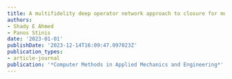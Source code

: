 ```yaml
---
title: A multifidelity deep operator network approach to closure for multiscale systems
authors:
- Shady E Ahmed
- Panos Stinis
date: '2023-01-01'
publishDate: '2023-12-14T16:09:47.097023Z'
publication_types:
- article-journal
publication: '*Computer Methods in Applied Mechanics and Engineering*'
---
```

